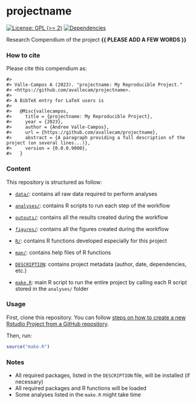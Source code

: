 
<!-- README.md is generated from README.Rmd. Please edit that file -->

# projectname

<!-- badges: start -->

[![License: GPL (\>=
2)](https://img.shields.io/badge/License-GPL%20%28%3E%3D%202%29-blue.svg)](https://choosealicense.com/licenses/gpl-2.0/)
[![Dependencies](https://img.shields.io/badge/dependencies-2/95-green?style=flat)](#)
<!-- badges: end -->

Research Compendium of the project **{{ PLEASE ADD A FEW WORDS }}**

### How to cite

Please cite this compendium as:

    #> 
    #> Valle-Campos A (2023). "projectname: My Reproducible Project."
    #> <https://github.com/avallecam/projectname>.
    #> 
    #> A BibTeX entry for LaTeX users is
    #> 
    #>   @Misc{vallecampos,
    #>     title = {projectname: My Reproducible Project},
    #>     year = {2023},
    #>     author = {Andree Valle-Campos},
    #>     url = {https://github.com/avallecam/projectname},
    #>     abstract = {A paragraph providing a full description of the project (on several lines...)},
    #>     version = {0.0.0.9000},
    #>   }

### Content

This repository is structured as follow:

- [`data/`](https://github.com/avallecam/projectname/tree/master/data):
  contains all raw data required to perform analyses

- [`analyses/`](https://github.com/avallecam/projectname/tree/main/analyses/):
  contains R scripts to run each step of the workflow

- [`outputs/`](https://github.com/avallecam/projectname/tree/main/outputs):
  contains all the results created during the workflow

- [`figures/`](https://github.com/avallecam/projectname/tree/main/figures):
  contains all the figures created during the workflow

- [`R/`](https://github.com/avallecam/projectname/tree/main/R): contains
  R functions developed especially for this project

- [`man/`](https://github.com/avallecam/projectname/tree/main/man):
  contains help files of R functions

- [`DESCRIPTION`](https://github.com/avallecam/projectname/tree/main/DESCRIPTION):
  contains project metadata (author, date, dependencies, etc.)

- [`make.R`](https://github.com/avallecam/projectname/tree/main/make.R):
  main R script to run the entire project by calling each R script
  stored in the `analyses/` folder

### Usage

First, clone this repository. You can follow [steps on how to create a
new Rstudio Project from a GitHub
repository](https://happygitwithr.com/new-github-first.html#usethiscreate_from_github).

Then, run:

``` r
source("make.R")
```

### Notes

- All required packages, listed in the `DESCRIPTION` file, will be
  installed (if necessary)
- All required packages and R functions will be loaded
- Some analyses listed in the `make.R` might take time
